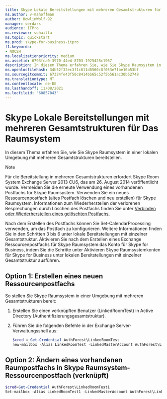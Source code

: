 ```yaml
---
title: Skype Lokale Bereitstellungen mit mehreren Gesamtstrukturen für Das Raumsystem
ms.author: v-mahoffman
author: HowlinWolf-92
manager: serdars
audience: ITPro
ms.reviewer: sohailta
ms.topic: quickstart
ms.prod: skype-for-business-itpro
f1.keywords:
- NOCSH
ms.localizationpriority: medium
ms.assetid: 6793fca0-3970-44e4-8703-1925428c1967
description: In diesem Thema erfahren Sie, wie Sie Skype Raumsystem in einer lokalen Umgebung mit mehreren Gesamtstrukturen bereitstellen.
ms.openlocfilehash: 34b52f32ec3f1c611d8560c8f053e7fbe16b53bf
ms.sourcegitcommit: 67324fe43f50c8414bb65c52f5b561ac30b52748
ms.translationtype: MT
ms.contentlocale: de-DE
ms.lasthandoff: 11/08/2021
ms.locfileid: "60857043"
---
```

# <a name="skype-room-system-multiple-forest-on-premises-deployments"></a>Skype Lokale Bereitstellungen mit mehreren Gesamtstrukturen für Das Raumsystem
 
In diesem Thema erfahren Sie, wie Sie Skype Raumsystem in einer lokalen Umgebung mit mehreren Gesamtstrukturen bereitstellen.
  
> [!NOTE]
> Für die Bereitstellung in mehreren Gesamtstrukturen erfordert Skype Room System Exchange Server 2013 CU6, das am 26. August 2014 veröffentlicht wurde. Vermeiden Sie die erneute Verwendung eines vorhandenen Postfachs für Skype Raumsystem. Verwenden Sie ein neues Ressourcenpostfach (altes Postfach löschen und neu erstellen) für Skype Raumsystem. Informationen zum Wiederherstellen der verlorenen Besprechungen durch Löschen des Postfachs finden Sie unter [Verbinden oder Wiederherstellen eines gelöschten Postfachs.](/exchange/connect-or-restore-a-deleted-mailbox-exchange-2013-help) 
  
Nach dem Erstellen des Postfachs können Sie Set-CalendarProcessing verwenden, um das Postfach zu konfigurieren. Weitere Informationen finden Sie in den Schritten 3 bis 6 unter lokale Bereitstellungen mit einzelner Gesamtstruktur. Aktivieren Sie nach dem Erstellen eines Exchange Ressourcenpostfachs für Skype Raumsystem das Konto für Skype for Business, indem Sie die Schritte unter Aktivieren Skype Raumsystemkonten für Skype for Business unter lokalen Bereitstellungen mit einzelner Gesamtstruktur ausführen.
  
## <a name="option-1-create-a-new-resource-mailbox"></a>Option 1: Erstellen eines neuen Ressourcenpostfachs

So stellen Sie Skype Raumsystem in einer Umgebung mit mehreren Gesamtstrukturen bereit:
  
1. Erstellen Sie einen verknüpften Benutzer (LinkedRoomTest) in Active Directory (Authentifizierungsgesamtstruktur).
    
2. Führen Sie die folgenden Befehle in der Exchange Server-Verwaltungsshell aus:
    
   ```powershell
   $cred = Get-Credential AuthForest\LinkedRoomTest
   new-mailbox -Alias LinkedRoomTest -LinkedMasterAccount AuthForest\LinkedRoomTest -LinkedDomainController AuthForest-4939.AuthForest.extest.contoso.com -UserPrincipalName LinkedRoomTest@ExchangeForest.contoso.comm -Name LinkedRoomTest -LinkedCredential $cred -LinkedRoom
   ```

## <a name="option-2-change-an-existing-room-mailbox-to-skype-room-system-linked-resource-mailbox"></a>Option 2: Ändern eines vorhandenen Raumpostfachs in Skype Raumsystem-Ressourcenpostfach (verknüpft)

```powershell
$cred=Get-Credential AuthForest\LinkedRoomTest1
Set-mailbox -Alias LinkedRoomTest1 -LinkedMasterAccount AuthForest\LinkedRoomTest1 -LinkedDomainController AuthForest-4939.AuthForest.extest.contoso.com -Name LinkedRoomTest1 -LinkedCredential $cred -Identity LinkedRoomTest1
```